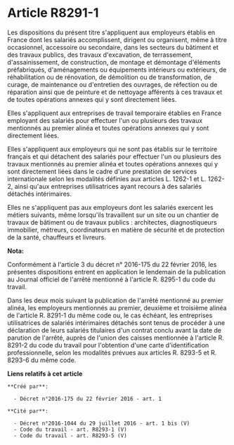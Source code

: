 # Article R8291-1

Les dispositions du présent titre s'appliquent aux employeurs établis en France dont les salariés accomplissent, dirigent ou
organisent, même à titre occasionnel, accessoire ou secondaire, dans les secteurs du bâtiment et des travaux publics, des
travaux d'excavation, de terrassement, d'assainissement, de construction, de montage et démontage d'éléments préfabriqués,
d'aménagements ou équipements intérieurs ou extérieurs, de réhabilitation ou de rénovation, de démolition ou de
transformation, de curage, de maintenance ou d'entretien des ouvrages, de réfection ou de réparation ainsi que de peinture et
de nettoyage afférents à ces travaux et de toutes opérations annexes qui y sont directement liées. 

Elles s'appliquent aux entreprises de travail temporaire établies en France employant des salariés pour effectuer l'un ou
plusieurs des travaux mentionnés au premier alinéa et toutes opérations annexes qui y sont directement liées. 

Elles s'appliquent aux employeurs qui ne sont pas établis sur le territoire français et qui détachent des salariés pour
effectuer l'un ou plusieurs des travaux mentionnés au premier alinéa et toutes opérations annexes qui y sont directement
liées dans le cadre d'une prestation de services internationale selon les modalités définies aux articles L. 1262-1 et L.
1262-2, ainsi qu'aux entreprises utilisatrices ayant recours à des salariés détachés intérimaires. 

Elles ne s'appliquent pas aux employeurs dont les salariés exercent les métiers suivants, même lorsqu'ils travaillent sur un
site ou un chantier de travaux de bâtiment ou de travaux publics : architectes, diagnostiqueurs immobilier, métreurs,
coordinateurs en matière de sécurité et de protection de la santé, chauffeurs et livreurs.

**Nota:**

Conformément à l'article 3 du décret n° 2016-175 du 22 février 2016,  les présentes dispositions entrent en application le
lendemain de la publication au Journal officiel de l'arrêté mentionné à l'article R. 8295-1 du code du travail.

Dans les deux mois suivant la publication de l'arrêté mentionné au premier alinéa, les employeurs mentionnés au premier,
deuxième et troisième alinéa de l'article R. 8291-1 du même code ou, le cas échéant, les entreprises utilisatrices de
salariés intérimaires détachés sont tenus de procéder à une déclaration de leurs salariés titulaires d'un contrat conclu
avant la date de parution de l'arrêté, auprès de l'union des caisses mentionnée à l'article R. 8291-2 du code du travail pour
l'obtention d'une carte d'identification professionnelle, selon les modalités prévues aux articles R. 8293-5 et R. 8293-6 du
même code.

**Liens relatifs à cet article**

	**Créé par**:

	  - Décret n°2016-175 du 22 février 2016 - art. 1

	**Cité par**:

	  - Décret n°2016-1044 du 29 juillet 2016 - art. 1 bis (V)
	  - Code du travail - art. R8293-1 (V)
	  - Code du travail - art. R8293-5 (V)
